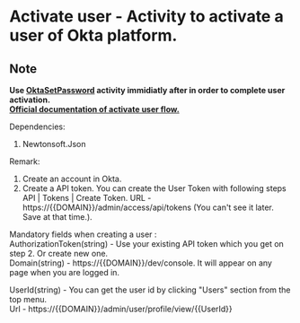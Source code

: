 # Activate user - Activity to activate a user of Okta platform.

## Note
**Use [OktaSetPassword](https://github.com/Ayehu/custom-activities/tree/master/Okta/OktaSetPassword) activity immidiatly after in order to complete user activation.**<br />
**[Official documentation of activate user flow.](https://developer.okta.com/docs/reference/api/users/#activate-user)**

Dependencies:
1. Newtonsoft.Json

Remark:
1. Create an account in Okta.
2. Create a API token. You can create the User Token with following steps   API | Tokens | Create Token.
   URL - https://{{DOMAIN}}/admin/access/api/tokens (You can't see it later. Save at that time.).

Mandatory fields when creating a user :<br />
AuthorizationToken(string) - Use your existing API token which you get on step 2. Or create new one.<br />
Domain(string) - https://{{DOMAIN}}/dev/console. It will appear on any page when you are logged in.<br />

UserId(string) -  You can get the user id by clicking "Users" section from the top menu.  
				  Url - https://{{DOMAIN}}/admin/user/profile/view/{{UserId}} <br />
